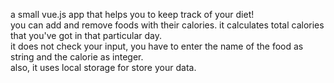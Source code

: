 a small vue.js app that helps you to keep track of your diet!  
you can add and remove foods with their calories. it calculates total calories that you've got in that particular day.  
it does not check your input, you have to enter the name of the food as string and the calorie as integer.  
also, it uses local storage for store your data.
